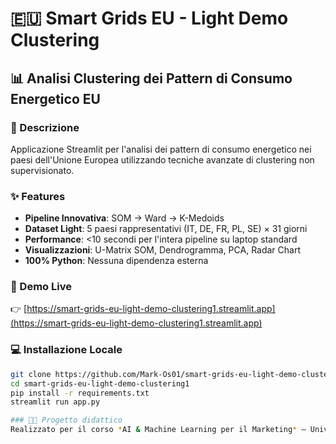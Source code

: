 # 🇪🇺 Smart Grids EU - Light Demo Clustering

## 📊 Analisi Clustering dei Pattern di Consumo Energetico EU

### 🎯 Descrizione
Applicazione Streamlit per l'analisi dei pattern di consumo energetico nei paesi dell'Unione Europea utilizzando tecniche avanzate di clustering non supervisionato.

### ✨ Features
- **Pipeline Innovativa**: SOM → Ward → K-Medoids
- **Dataset Light**: 5 paesi rappresentativi (IT, DE, FR, PL, SE) × 31 giorni
- **Performance**: <10 secondi per l'intera pipeline su laptop standard
- **Visualizzazioni**: U-Matrix SOM, Dendrogramma, PCA, Radar Chart
- **100% Python**: Nessuna dipendenza esterna

### 🚀 Demo Live
👉 [https://smart-grids-eu-light-demo-clustering1.streamlit.app](https://smart-grids-eu-light-demo-clustering1.streamlit.app)

### 💻 Installazione Locale
```bash
git clone https://github.com/Mark-Os01/smart-grids-eu-light-demo-clustering1.git
cd smart-grids-eu-light-demo-clustering1
pip install -r requirements.txt
streamlit run app.py

### 👨‍🎓 Progetto didattico
Realizzato per il corso *AI & Machine Learning per il Marketing* – Università IULM.
